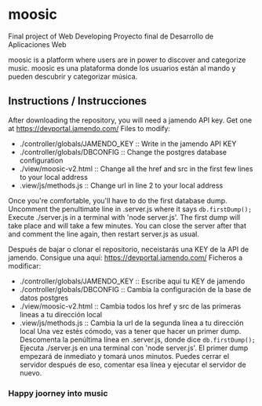 # moosic
Final project of Web Developing
Proyecto final de Desarrollo de Aplicaciones Web

moosic is a platform where users are in power to discover and categorize music.
moosic es una plataforma donde los usuarios están al mando y pueden descubrir y categorizar música.

## Instructions / Instrucciones
After downloading the repository, you will need a jamendo API key. Get one at https://devportal.jamendo.com/
Files to modify:
  * ./controller/globals/JAMENDO_KEY :: Write in the jamendo API KEY
  * ./controller/globals/DBCONFIG :: Change the postgres database configuration
  * ./view/moosic-v2.html :: Change all the href and src in the first few lines to your local address
  * .view/js/methods.js :: Change url in line 2 to your local address

Once you're comfortable, you'll have to do the first database dump. Uncomment the penultimate line in .server.js where it says `db.firstDump();`
Execute ./server.js in a terminal with 'node server.js'. The first dump will take place and will take a few minutes. You can close the server after that and comment the line again, then restart server.js as usual.

Después de bajar o clonar el repositorio, neceistarás una KEY de la API de jamendo. Consigue una aquí: https://devportal.jamendo.com/
Ficheros a modificar:
  * ./controller/globals/JAMENDO_KEY :: Escribe aquí tu KEY de jamendo
  * ./controller/globals/DBCONFIG :: Cambia la configuración de la base de datos postgres
  * ./view/moosic-v2.html :: Cambia todos los href y src de las primeras lineas a tu dirección local
  * .view/js/methods.js :: Cambia la url de la segunda línea a tu dirección local
Una vez estés cómodo, vas a tener que hacer un primer dump. Descomenta la penúltima línea en .server.js, donde dice `db.firstDump();`
Ejecuta ./server.js en una terminal con 'node server.js'. El primer dump empezará de inmediato y tomará unos minutos. Puedes cerrar el servidor después de eso, comentar esa línea y ejecutar el servidor de nuevo.


### Happy joorney into music

